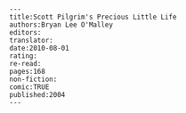 
    ---
    title:Scott Pilgrim's Precious Little Life
    authors:Bryan Lee O'Malley
    editors:
    translator:
    date:2010-08-01
    rating:
    re-read:
    pages:168
    non-fiction:
    comic:TRUE
    published:2004
    ---

    